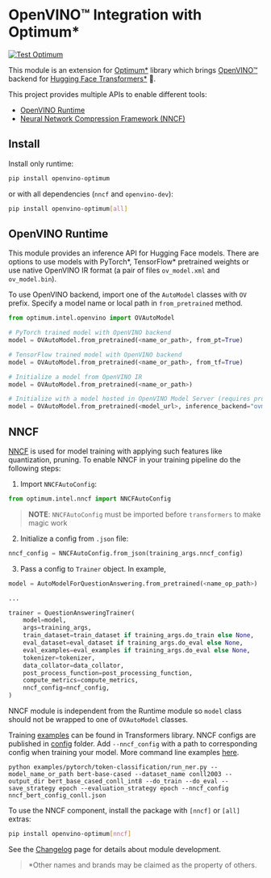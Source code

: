# OpenVINO&trade; Integration with Optimum*

[![Test Optimum](https://github.com/openvinotoolkit/openvino_contrib/actions/workflows/test_optimum.yml/badge.svg?branch=master)](https://github.com/openvinotoolkit/openvino_contrib/actions/workflows/test_optimum.yml?query=branch%3Amaster)

This module is an extension for [Optimum*](https://github.com/huggingface/optimum) library which brings [OpenVINO&trade;](https://github.com/openvinotoolkit/openvino) backend for [Hugging Face Transformers*](https://github.com/huggingface/transformers) :hugs:.

This project provides multiple APIs to enable different tools:
* [OpenVINO Runtime](#openvino-runtime)
* [Neural Network Compression Framework (NNCF)](#nncf)

## Install

Install only runtime:
```bash
pip install openvino-optimum
```

or with all dependencies (`nncf` and `openvino-dev`):
```bash
pip install openvino-optimum[all]
```

## OpenVINO Runtime

This module provides an inference API for Hugging Face models. There are options to use models with PyTorch\*, TensorFlow\* pretrained weights or use native OpenVINO IR format (a pair of files `ov_model.xml` and `ov_model.bin`).

To use OpenVINO backend, import one of the `AutoModel` classes with `OV` prefix. Specify a model name or local path in `from_pretrained` method.

```python
from optimum.intel.openvino import OVAutoModel

# PyTorch trained model with OpenVINO backend
model = OVAutoModel.from_pretrained(<name_or_path>, from_pt=True)

# TensorFlow trained model with OpenVINO backend
model = OVAutoModel.from_pretrained(<name_or_path>, from_tf=True)

# Initialize a model from OpenVINO IR
model = OVAutoModel.from_pretrained(<name_or_path>)

# Initialize with a model hosted in OpenVINO Model Server (requires providing config)
model = OVAutoModel.from_pretrained(<model_url>, inference_backend="ovms", config=<config>)
```

## NNCF

[NNCF](https://github.com/openvinotoolkit/nncf) is used for model training with applying such features like quantization, pruning. To enable NNCF in your training pipeline do the following steps:

1. Import `NNCFAutoConfig`:

```python
from optimum.intel.nncf import NNCFAutoConfig
```

> **NOTE**: `NNCFAutoConfig` must be imported before `transformers` to make magic work

2. Initialize a config from `.json` file:

```python
nncf_config = NNCFAutoConfig.from_json(training_args.nncf_config)
```

3. Pass a config to `Trainer` object. In example,

```python
model = AutoModelForQuestionAnswering.from_pretrained(<name_op_path>)

...

trainer = QuestionAnsweringTrainer(
    model=model,
    args=training_args,
    train_dataset=train_dataset if training_args.do_train else None,
    eval_dataset=eval_dataset if training_args.do_eval else None,
    eval_examples=eval_examples if training_args.do_eval else None,
    tokenizer=tokenizer,
    data_collator=data_collator,
    post_process_function=post_processing_function,
    compute_metrics=compute_metrics,
    nncf_config=nncf_config,
)
```

NNCF module is independent from the Runtime module so `model` class should not be wrapped to one of `OVAutoModel` classes.

Training [examples](https://github.com/huggingface/transformers/tree/master/examples/pytorch) can be found in Transformers library.
NNCF configs are published in [config](./optimum/intel/nncf/configs) folder. Add `--nncf_config` with a path to corresponding config when training your model. More command line examples [here](https://github.com/openvinotoolkit/nncf/tree/develop/third_party_integration/huggingface_transformers).

`python examples/pytorch/token-classification/run_ner.py --model_name_or_path bert-base-cased --dataset_name conll2003 --output_dir bert_base_cased_conll_int8 --do_train --do_eval --save_strategy epoch --evaluation_strategy epoch --nncf_config nncf_bert_config_conll.json`

To use the NNCF component, install the package with `[nncf]` or `[all]` extras:

```bash
pip install openvino-optimum[nncf]
```

See the [Changelog](https://github.com/openvinotoolkit/openvino_contrib/wiki/OpenVINO%E2%84%A2-Integration-with-Optimum*-Changelog) page for details about module development.

> *Other names and brands may be claimed as the property of others.
